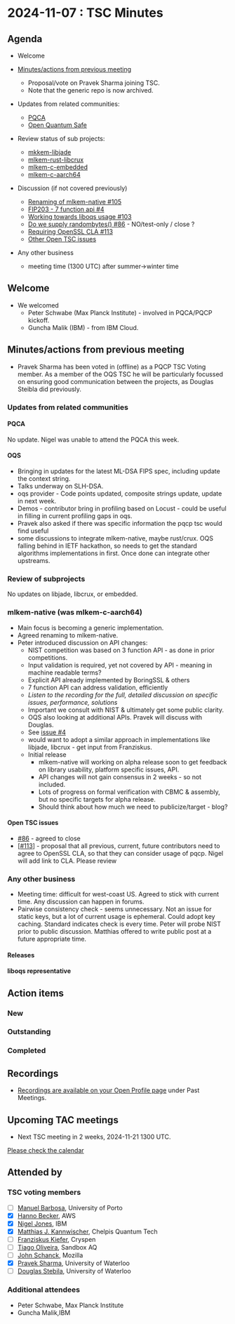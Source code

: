 # 2024-11-07 :  TSC Minutes

## Agenda

* Welcome

* [Minutes/actions from previous meeting](../2024-10-24/minutes.md)
  * Proposal/vote on Pravek Sharma joining TSC.
  * Note that the generic repo is now archived.

* Updates from related communities:
  * [PQCA](https://github.com/PQCA)
  * [Open Quantum Safe](https://github.com/open-quantum-safe)

* Review status of sub projects:

  * [mkkem-libjade](https://github.com/pq-code-package/mlkem-libjade)
  * [mlkem-rust-libcrux](https://github.com/pq-code-package/mlkem-rust-libcrux)
  * [mlkem-c-embedded](https://github.com/pq-code-package/mlkem-c-embedded)
  * [mlkem-c-aarch64](https://github.com/pq-code-package/mlkem-c-aarch64)

* Discussion (if not covered previously)

  * [Renaming of mlkem-native #105](https://github.com/pq-code-package/tsc/issues/105)
  * [FIP203 - 7 function api #4](https://github.com/pq-code-package/tsc/issues/4#issuecomment-2456391348)
  * [Working towards liboqs usage #103](https://github.com/pq-code-package/tsc/issues/103)
  * [Do we supply randombytes() #86](https://github.com/pq-code-package/tsc/issues/86) - NO/test-only / close ?
  * [Requiring OpenSSL CLA #113](https://github.com/pq-code-package/tsc/issues/113)
  * [Other Open TSC issues](https://github.com/orgs/pq-code-package/projects/4/views/1)

* Any other business
  * meeting time (1300 UTC) after summer->winter time

 ## Welcome

* We welcomed 
  * Peter Schwabe (Max Planck Institute) - involved in PQCA/PQCP kickoff. 
  * Guncha Malik (IBM) - from IBM Cloud.

## Minutes/actions from previous meeting

* Pravek Sharma has been voted in (offline) as a PQCP TSC Voting member. As a member of the OQS TSC he will be particularly focussed on ensuring good communication between the projects, as Douglas Steibla did previously.

### Updates from related communities

#### PQCA

No update. Nigel was unable to attend the PQCA this week.

#### OQS

* Bringing in updates for the latest ML-DSA FIPS spec, including update the context string. 
* Talks underway on SLH-DSA.
* oqs provider - Code points updated, composite strings update, update in next week.
* Demos - contributor bring in profiling based on Locust - could be useful in filling in current profiling gaps in oqs.
* Pravek also asked if there was specific information the pqcp tsc would find useful
* some discussions to integrate mlkem-native, maybe rust/crux. OQS falling behind in IETF hackathon, so needs to get the standard algorithms implementations in first. Once done can integrate other upstreams.

### Review of subprojects

No updates on libjade, libcrux, or embedded.

### mlkem-native (was mlkem-c-aarch64)

* Main focus is becoming a generic implementation.
* Agreed renaming to mlkem-native.
* Peter introduced discussion on API changes:
  * NIST competition was based on 3 function API - as done in prior competitions.
  * Input validation is required, yet not covered by API - meaning in machine readable terms?
  * Explicit API already implemented by BoringSSL & others
  * 7 function API can address validation, efficiently
  * _Listen to the recording for the full, detailed discussion on specific issues, performance, solutions_
  * Important we consult with NIST & ultimately get some public clarity.
  * OQS also looking at additional APIs. Pravek will discuss with Douglas.
  * See [issue #4](https://github.com/pq-code-package/tsc/issues/4)
  * would want to adopt a similar approach in implementations like libjade, libcrux - get input from Franziskus.
  * Initial release
    * mlkem-native will working on alpha release soon to get feedback on library usability, platform specific issues, API.
    * API changes will not gain consensus in 2 weeks - so not included.
    * Lots of progress on formal verification with CBMC & assembly, but no specific targets for alpha release.
    * Should think about how much we need to publicize/target - blog?

#### Open TSC issues

* [#86](https://github.com/pq-code-package/tsc/issues/86) - agreed to close
* [[#113](https://github.com/pq-code-package/tsc/issues/113)] - proposal that all previous, current, future contributors need to agree to OpenSSL CLA, so that they can consider usage of pqcp. Nigel will add link to CLA. Please review

### Any other business

* Meeting time: difficult for west-coast US. Agreed to stick with current time. Any discussion can happen in forums.
* Pairwise consistency check - seems unnecessary. Not an issue for static keys, but a lot of current usage is ephemeral. Could adopt key caching. Standard indicates check is every time. Peter will probe NIST prior to public discussion. Matthias offered to write public post at a future appropriate time.

#### Releases

#### liboqs representative

## Action items

### New

### Outstanding

### Completed

## Recordings

* [Recordings are available on your Open Profile page](https://openprofile.dev/my-meetings) under Past Meetings.

## Upcoming TAC meetings

* Next TSC meeting in 2 weeks, 2024-11-21 1300 UTC.

[Please check the calendar](https://pqca.org/calendar/)

## Attended by

### TSC voting members

* [ ] [Manuel Barbosa](https://github.com/mbbarbosa), University of Porto
* [X] [Hanno Becker](https://github.com/hanno-becker), AWS
* [X] [Nigel Jones](https://github.com/planetf1), IBM
* [X] [Matthias J. Kannwischer](https://github.com/mkannwischer), Chelpis Quantum Tech
* [ ] [Franziskus Kiefer](https://github.com/franziskuskiefer), Cryspen
* [ ] [Tiago Oliveira](https://github.com/tfaoliveira), Sandbox AQ
* [ ] [John Schanck](https://github.com/jschanck), Mozilla
* [X] [Pravek Sharma](https://github.com/praveksharma), University of Waterloo
* [ ] [Douglas Stebila](https://github.com/dstebila), University of Waterloo

### Additional attendees

* Peter Schwabe, Max Planck Institute
* Guncha Malik,IBM
